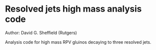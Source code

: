 Resolved jets high mass analysis code
=====================================

Author: David G. Sheffield (Rutgers)

Analysis code for high mass RPV gluinos decaying to three resolved jets.

